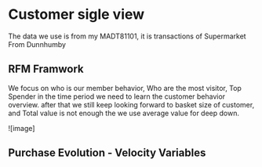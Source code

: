 # Customer sigle view
The data we use is from my MADT81101, it is transactions of Supermarket From Dunnhumby

## RFM Framwork 
We focus on who is our member behavior, Who are the most visitor, Top Spender in the time period we need to learn the customer behavior overview.
after that we still keep looking forward to basket size of customer, and Total value is not enough the we use average value for deep down.

![image]
## Purchase Evolution -  Velocity Variables
